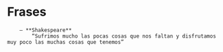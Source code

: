 # Frases

        — **Shakespeare**
            “Sufrimos mucho las pocas cosas que nos faltan y disfrutamos muy poco las muchas cosas que tenemos”
